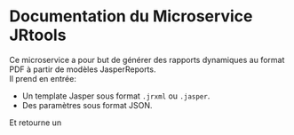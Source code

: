 # Documentation du Microservice JRtools

Ce microservice a pour but de générer des rapports dynamiques au format PDF
à partir de modèles JasperReports.  
Il prend en entrée:

- Un template Jasper sous format `.jrxml` ou `.jasper`.
- Des paramètres sous format JSON.

Et retourne un